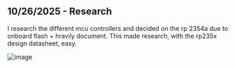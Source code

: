 <!--
  ===================    !!READ THIS NOTICE!!   ====================
  DO NOT edit this file manually. Your changes WILL BE OVERWRITTEN!
  This journal is auto generated and updated by Hack Club Blueprint.
  To edit this file, please edit your journal entries on Blueprint.
  ==================================================================
-->

## 10/26/2025 - Research  

I research the different mcu controllers and decided on the rp 2354a due to onboard flash + hravily document. This made research, with the rp235x design datasheet, easy.

![image](https://blueprint.hackclub.com/user-attachments/blobs/proxy/eyJfcmFpbHMiOnsiZGF0YSI6NTc2NiwicHVyIjoiYmxvYl9pZCJ9fQ==--848f5e0cb213cadbb5435f66ca4d530e4706ccd8/image.png)

  

